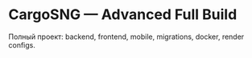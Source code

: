 # CargoSNG — Advanced Full Build

Полный проект: backend, frontend, mobile, migrations, docker, render configs.
